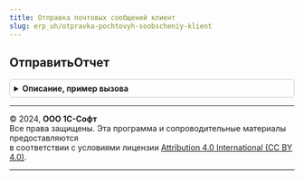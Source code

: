 ```yaml
---
title: Отправка почтовых сообщений клиент
slug: erp_uh/otpravka-pochtovyh-soobscheniy-klient
---
```



## ОтправитьОтчет
<details style="margin: 1em 0; padding: 0.5em; border: 1px solid #ccc; border-radius: 6px;">

<summary style="font-weight: bold; cursor: pointer;">Описание, пример вызова</summary>

```bsl

// Отправляет по электронной почте результат выполнения отчета.
//
// Параметры:
//  Отчет - ФормаКлиентскогоПриложения - форма отправляемого отчета.
//  ДополнительныеПараметры - Структура - дополнительные параметры для формирования письма:
//   * Вложения - Соответствие - описание дополнительных вложений для передачи по почте:
//     ** Ключ - Строка - адрес двоичных данных во временном хранилище.
//     ** Значение - Строка - имя файла.
//
Процедура ОтправитьОтчет(Отчет, ДополнительныеПараметры = Неопределено) Экспорт
```

Пример вызова
```bsl
ОтправкаПочтовыхСообщенийКлиент.ОтправитьОтчет(Отчет, ДополнительныеПараметры);
```
</details>

---

© 2024, **ООО 1С-Софт**  
Все права защищены. Эта программа и сопроводительные материалы предоставляются  
в соответствии с условиями лицензии [Attribution 4.0 International (CC BY 4.0)](https://creativecommons.org/licenses/by/4.0/legalcode).

---
